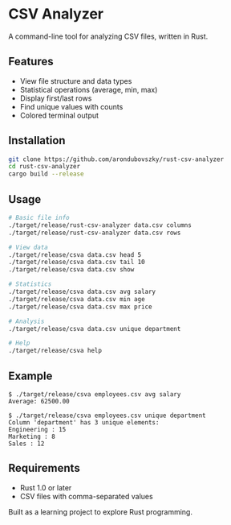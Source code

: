 # CSV Analyzer

A command-line tool for analyzing CSV files, written in Rust.

## Features

- View file structure and data types
- Statistical operations (average, min, max)
- Display first/last rows
- Find unique values with counts
- Colored terminal output

## Installation

```bash
git clone https://github.com/arondubovszky/rust-csv-analyzer
cd rust-csv-analyzer
cargo build --release
```

## Usage

```bash
# Basic file info
./target/release/rust-csv-analyzer data.csv columns
./target/release/rust-csv-analyzer data.csv rows

# View data
./target/release/csva data.csv head 5
./target/release/csva data.csv tail 10
./target/release/csva data.csv show

# Statistics
./target/release/csva data.csv avg salary
./target/release/csva data.csv min age
./target/release/csva data.csv max price

# Analysis
./target/release/csva data.csv unique department

# Help
./target/release/csva help
```

## Example

```
$ ./target/release/csva employees.csv avg salary
Average: 62500.00

$ ./target/release/csva employees.csv unique department
Column 'department' has 3 unique elements:
Engineering : 15
Marketing : 8
Sales : 12
```

## Requirements

- Rust 1.0 or later
- CSV files with comma-separated values

Built as a learning project to explore Rust programming.
